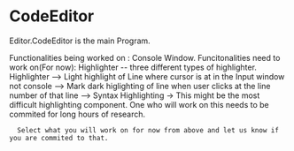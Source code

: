 CodeEditor
==========
Editor.CodeEditor is the main Program.

Functionalities being worked on         :  Console Window.
Funcitonalities need to work on(For now): Highlighter -- three different types of highlighter.
        Highlighter --> Light highlight of Line where cursor is at in the Input window not console
                     -->   Mark dark higlighting of line when user clicks at the line number of that line
                     -->   Syntax Highlighting -> This might be the most difficult highlighting component. 
                                            One who will work on this needs to be commited for long hours of research.
                                            
      Select what you will work on for now from above and let us know if you are commited to that.
      
      
